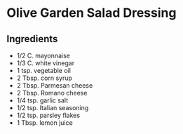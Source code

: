 # Olive Garden Salad Dressing

## Ingredients
* 1/2 C. mayonnaise
* 1/3 C. white vinegar
* 1 tsp. vegetable oil
* 2 Tbsp. corn syrup
* 2 Tbsp. Parmesan cheese
* 2 Tbsp. Romano cheese
* 1/4 tsp. garlic salt
* 1/2 tsp. Italian seasoning
* 1/2 tsp. parsley flakes
* 1 Tbsp. lemon juice

